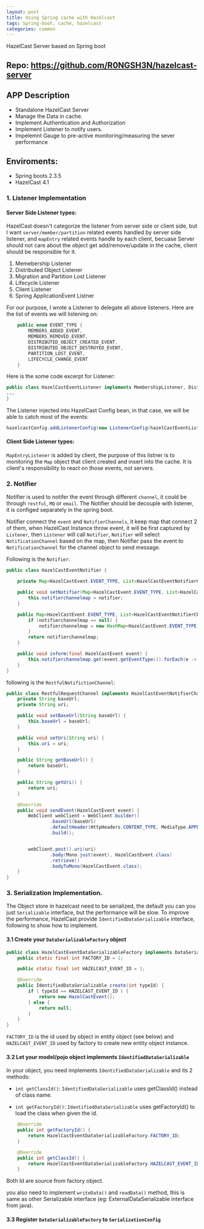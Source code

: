 ```yaml
---
layout: post
title: Using Spring cache with Hazelcast
tags: Spring-boot, cache, hazelcast
categories: common
---
```


HazelCast Server based on Spring boot

## Repo:  https://github.com/R0NGSH3N/hazelcast-server

## APP Description

- Standalone HazelCast Server
- Manage the Data in cache.
- Implement Authentication and Authorization
- Implement Listener to notify users.
- Impelemnt Gauge to pre-active monitoring/measuring the sever performance

## Enviroments:

- Spring boots 2.3.5
- HazelCast 4.1

### 1. Listener Implementation

#### Server Side Listener types:

HazelCast doesn't categorize the listener from server side or client side, but I want `server/member/partition` related events handled by server side listener, and `mapEntry` related events handle by each client, becuase Server should not care about the object get add/remove/update in the cache, client should be responsible for it.

1. Memebership Listener
2. Distributed Object Listener
3. Migration and Partition Lost Listener
4. Lifecycle Listener
5. Client Listener
6. Spring ApplicationEvent Listner

For our purpose, I wrote a Listener to delegate all above listeners. Here are the list of events we will listening on:

~~~java
    public enum EVENT_TYPE {
        MEMBERS_ADDED_EVENT,
        MEMBERS_REMOVED_EVENT,
        DISTRIBUTED_OBJECT_CREATED_EVENT,
        DISTRIBUTED_OBJECT_DESTROYED_EVENT,
        PARTITION_LOST_EVENT,
        LIFECYCLE_CHANGE_EVENT
    }
~~~

Here is the some code excerpt for Listener:

~~~java
public class HazelCastEventListener implements MembershipListener, DistributedObjectListener, PartitionLostListener, LifecycleListener, ApplicationListener<HazelCastEvent> {
...
}
~~~

The Listener injected into HazelCast Config bean, in that case, we will be able to catch most of the events:

~~~java
hazelcastConfig.addListenerConfig(new ListenerConfig(hazelCastEventListener));
~~~


#### Client Side Listener types:

`MapEntryListener` is added by client, the purpose of this listner is to monitoring the `Map` object that client created and insert into the cache. It is client's responsibility to react on those events, not servers.


### 2. Notifier

Notifier is used to notifer the event through different `channel`, it could be through `restful`, `MQ` or `email`. The Notifier should be decouple with listener, it is configed separately in the spring boot. 

Notifier connect the `event` and `NotifierChannels`, it keep map that connect 2 of them, when HazelCast Instance throw event, it will be first captured by `Listener`, then `Listener` will call `Notifier`, `Notifier` will select `NotificationChannel` based on the map, then Notifier pass the event to `NotificationChannel` for the channel object to send message.

Following is the `Notifier`:

~~~java
public class HazelCastEventNotifier {

    private Map<HazelCastEvent.EVENT_TYPE, List<HazelCastEventNotifierChannel>> notifierchannelmap;

    public void setNotifier(Map<HazelCastEvent.EVENT_TYPE, List<HazelCastEventNotifierChannel>> notifier) {
        this.notifierchannelmap = notifier;
    }

    public Map<HazelCastEvent.EVENT_TYPE, List<HazelCastEventNotifierChannel>> getNotifier() {
        if (notifierchannelmap == null) {
            notifierchannelmap = new HashMap<HazelCastEvent.EVENT_TYPE, List<HazelCastEventNotifierChannel>>();
        }
        return notifierchannelmap;
    }

    public void inform(final HazelCastEvent event) {
        this.notifierchannelmap.get(event.getEventType()).forEach(e -> e.sendEvent(event));
    }
}
~~~

following is the `RestfulNotifictionChannel`:
~~~java
public class RestfulRequestChannel implements HazelCastEventNotifierChannel{
    private String baseUrl;
    private String uri;

    public void setBaseUrl(String baseUrl) {
        this.baseUrl = baseUrl;
    }

    public void setUri(String uri) {
        this.uri = uri;
    }

    public String getBaseUrl() {
        return baseUrl;
    }

    public String getUri() {
        return uri;
    }

    @Override
    public void sendEvent(HazelCastEvent event) {
        WebClient webClient = WebClient.builder()
                .baseUrl(baseUrl)
                .defaultHeader(HttpHeaders.CONTENT_TYPE, MediaType.APPLICATION_JSON_VALUE)
                .build();


        webClient.post().uri(uri)
                .body(Mono.just(event), HazelCastEvent.class)
                .retrieve()
                .bodyToMono(HazelCastEvent.class);
    }
}
~~~

### 3. Serialization Implementation.

The Object store in hazelcast need to be serialized, the default you can you just `Serializable` interface, but the performance will be slow. To improve the performance, HazelCast provide `IdentifiedDataSerializable` interface, following to show how to implement.

#### 3.1 Create your `DataSerializableFactory` object
~~~java
public class HazelCastEventDataSerializableFactory implements DataSerializableFactory {
    public static final int FACTORY_ID = 1;

    public static final int HAZELCAST_EVENT_ID = 1;

    @Override
    public IdentifiedDataSerializable create(int typeId) {
        if ( typeId == HAZELCAST_EVENT_ID ) {
            return new HazelCastEvent();
        } else {
            return null;
        }
    }
}
~~~

`FACTORY_ID` is the id used by object in entity object (see below) and `HAZELCAST_EVENT_ID` used by factory to create new entity object instance.

#### 3.2 Let your model/pojo object implements `IdentifiedDataSerializable`

In your object, you need implements `IdentifiedDataSerializable` and its 2 methods:

- `int getClassId()`:  `IdentifiedDataSerializable` uses getClassId() instead of class name.

- `int getFactoryId()`: `IdentifiedDataSerializable` uses getFactoryId() to load the class when given the id.

~~~java
    @Override
    public int getFactoryId() {
        return HazelCastEventDataSerializableFactory.FACTORY_ID;
    }

    @Override
    public int getClassId() {
        return HazelCastEventDataSerializableFactory.HAZELCAST_EVENT_ID;
    }
~~~
Both Id are source from factory object.

you also need to implement `writeData()` and `readData()` method, this is same as other Serializable interface (eg: ExternalDataSerializable interface from java).

#### 3.3 Register `DataSerializableFactory` to `SerializationConfig`
